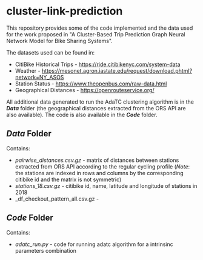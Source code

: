 # cluster-link-prediction
This repository provides some of the code implemented and the data used for the work proposed in "A Cluster-Based Trip Prediction Graph Neural Network Model for Bike Sharing Systems".

The datasets used can be found in:
* CitiBike Historical Trips - https://ride.citibikenyc.com/system-data
* Weather - https://mesonet.agron.iastate.edu/request/download.phtml?network=NY_ASOS
* Station Status - https://www.theopenbus.com/raw-data.html
* Geographical Distances - https://openrouteservice.org/ 

All additional data generated to run the AdaTC clustering algorithm is in the **_Data_** folder (the geographical distances extracted from the ORS API are also available). The code is also available in the **_Code_** folder. 

## **_Data_** Folder
Contains:
* _pairwise_distances.csv.gz_ - matrix of distances between stations extracted from ORS API according to the regular cycling profile (*Note*: the stations are indexed in rows and columns by the corresponding citibike id and the matrix is not symmetric)
* _stations_18.csv.gz_ - citibike id, name, latitude and longitude of stations in 2018 
* _df_checkout_pattern_all.csv.gz - 


## **_Code_** Folder
Contains: 
*  _adatc_run.py_ - code for running adatc algorithm for a intrinsinc parameters combination 
